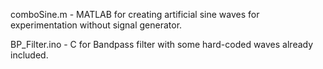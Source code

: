 comboSine.m - MATLAB for creating artificial sine waves for experimentation without signal generator. 

BP_Filter.ino - C for Bandpass filter with some hard-coded waves already included.
